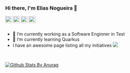 ### Hi there, I'm Elias Nogueira 👋
<a href="https://twitter.com/eliasnogueira">
  <img align="left" alt="Elias Nogueira| Twitter" width="22px" src="https://cdn.jsdelivr.net/npm/simple-icons@v3/icons/twitter.svg" />
</a>
<a href="https://www.linkedin.com/in/eliasnogueira/">
  <img align="left" alt="Linkedin" width="22px" src="https://cdn.jsdelivr.net/npm/simple-icons@v3/icons/linkedin.svg" />
</a>
<a href="https://www.slideshare.net/elias.nogueira">
  <img align="left" alt="Slideshare" width="22px" src="https://cdn.jsdelivr.net/npm/simple-icons@v3/icons/slideshare.svg" />
</a>
<a href="https://www.youtube.com/c/EliasNogueira">
  <img align="left" alt="Youtube" width="22px" src="https://cdn.jsdelivr.net/npm/simple-icons@v3/icons/youtube.svg" />
</a>

<br />
<br/>

- 🔭 I’m currently working as a Software Enginner in Test
- 🌱 I’m currently learning Quarkus
- I have an awesome page listing all my initiatives ![](https://badgen.net/badge/icon/public-speaking?icon=github&label)

<br />

[![Github Stats By Anurag](https://github-readme-stats.vercel.app/api?username=eliasnogueira&show_icons=true&title_color=fff&icon_color=79ff97&text_color=9f9f9f&bg_color=151515)](https://github.com/anuraghazra/github-readme-stats)

<!--
**eliasnogueira/eliasnogueira** is a ✨ _special_ ✨ repository because its `README.md` (this file) appears on your GitHub profile.

Here are some ideas to get you started:

- 🔭 I’m currently working on ...
- 🌱 I’m currently learning ...
- 👯 I’m looking to collaborate on ...
- 🤔 I’m looking for help with ...
- 💬 Ask me about ...
- 📫 How to reach me: ...
- 😄 Pronouns: ...
- ⚡ Fun fact: ...
-->
